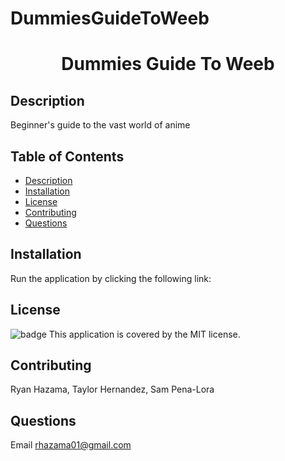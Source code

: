 # DummiesGuideToWeeb

<h1 align="center">Dummies Guide To Weeb</h1>

## Description
Beginner's guide to the vast world of anime

## Table of Contents
- [Description](#description)
- [Installation](#installation)
- [License](#license)
- [Contributing](#contributing)
- [Questions](#questions)

## Installation
Run the application by clicking the following link: <link>

## License
![badge](https://img.shields.io/badge/license-MIT-brightgreen)
This application is covered by the MIT license. 

## Contributing
Ryan Hazama, Taylor Hernandez, Sam Pena-Lora

## Questions
Email rhazama01@gmail.com
